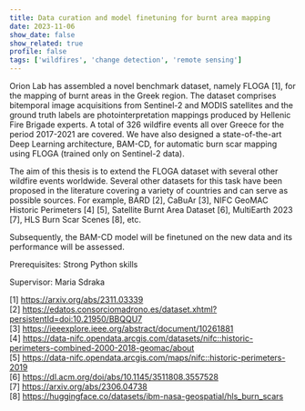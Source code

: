```yaml
---
title: Data curation and model finetuning for burnt area mapping
date: 2023-11-06
show_date: false
show_related: true
profile: false
tags: ['wildfires', 'change detection', 'remote sensing']
---
```


Orion Lab has assembled a novel benchmark dataset, namely FLOGA [1], for the mapping of burnt areas in the Greek region. The dataset comprises bitemporal image acquisitions from Sentinel-2 and MODIS satellites and the ground truth labels are photointerpretation mappings produced by Hellenic Fire Brigade experts. A total of 326 wildfire events all over Greece for the period 2017-2021 are covered. We have also designed a state-of-the-art Deep Learning architecture, BAM-CD, for automatic burn scar mapping using FLOGA (trained only on Sentinel-2 data).

The aim of this thesis is to extend the FLOGA dataset with several other wildfire events worldwide. Several other datasets for this task have been proposed in the literature covering a variety of countries and can serve as possible sources. For example, BARD [2], CaBuAr [3], NIFC GeoMAC Historic Perimeters [4] [5], Satellite Burnt Area Dataset [6], MultiEarth 2023 [7], HLS Burn Scar Scenes [8], etc.

Subsequently, the BAM-CD model will be finetuned on the new data and its performance will be assessed.

Prerequisites: Strong Python skills

Supervisor: Maria Sdraka

[1] https://arxiv.org/abs/2311.03339 <br>
[2] https://edatos.consorciomadrono.es/dataset.xhtml?persistentId=doi:10.21950/BBQQU7  <br>
[3] https://ieeexplore.ieee.org/abstract/document/10261881 <br>
[4] https://data-nifc.opendata.arcgis.com/datasets/nifc::historic-perimeters-combined-2000-2018-geomac/about <br>
[5] https://data-nifc.opendata.arcgis.com/maps/nifc::historic-perimeters-2019 <br>
[6] https://dl.acm.org/doi/abs/10.1145/3511808.3557528  <br>
[7] https://arxiv.org/abs/2306.04738 <br>
[8] https://huggingface.co/datasets/ibm-nasa-geospatial/hls_burn_scars <br>
